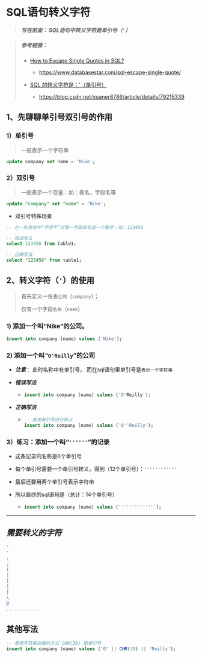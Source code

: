 # SQL语句转义字符

> ***写在前面： SQL语句中转义字符是单引号（`'`）***

> ##### 参考链接：
>
> - [How to Escape Single Quotes in SQL?](https://www.databasestar.com/sql-escape-single-quote/)
>   - https://www.databasestar.com/sql-escape-single-quote/
>
> - [SQL 的转义字符是：'（单引号）](https://blog.csdn.net/xuaner8786/article/details/79215339)
>   - https://blog.csdn.net/xuaner8786/article/details/79215339


## 1、先聊聊单引号双引号的作用

### 1）单引号

> 一般表示一个字符串

```sql
update company set name = 'Nike';
```

### 2）双引号

> 一般表示一个变量：如：表名，字段名等

```sql
update "company" set "name" = 'Nike';
```

- 双引号特殊场景


```sql
-- 在一些系统中“不得不”对某一字段命名成一个数字：如：123456

-- 错误写法
select 123456 from table1;

-- 正确写法
select "123456" from table1;
```

## 2、转义字符（`'`）的使用

> 首先定义一张表`公司`（`company`）；
>
> 仅有一个字段`名称`（`name`）

### 1) 添加一个叫“Nike”的公司。

```sql
insert into company (name) values ('Nike');
```

### 2) 添加一个叫“`O'Reilly`”的公司

- ***注意***： 此时名称中有单引号， 而在sql语句里单引号是`表示一个字符串`

- ***错误写法***

  - ```sql
    insert into company (name) values ('O'Reilly');
    ```

- ***正确写法***

  - ```sql
    -- 使用单引号进行转义
    insert into company (name) values ('O''Reilly');
    ```

### 3）练习：添加一个叫“`''''''`”的记录

- 这条记录的名称是6个单引号

- 每个单引号需要一个单引号转义，得到（12个单引号）：`''''''''''''`

- 最后还要用两个单引号表示字符串

- 所以最终的sql语句是（总计：14个单引号）

  - ```sql
    insert into company (name) values ('''''''''''''');
    ```



---

## ***需要转义的字符***

```bash
'
"
:
;
(
)
[
]
|
\
@
.............
```



## 其他写法

```sql
-- 使用字符串拼接的方式 CHR(39) 即单引号
insert into company (name) values ('O' || CHR(39) || 'Reilly');
```

